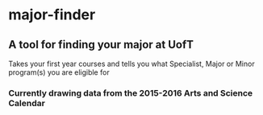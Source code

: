 # major-finder

## A tool for finding your major at UofT

Takes your first year courses and tells you what Specialist, Major or Minor
program(s) you are eligible for

### Currently drawing data from the 2015-2016 Arts and Science Calendar 
